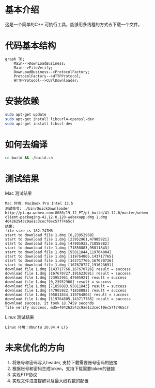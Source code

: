 # 基本介绍
这是一个简单的C++ 可执行工具，能够用多线程的方式去下载一个文件。

# 代码基本结构
```mermaid
graph TD;
	Main-->DownLoadBusiness;
	Main-->FileVerify;
	DownLoadBusiness-->ProtocolFactory;
	ProtocolFactory-->HTTPProtocol;
	HTTPProtocol-->CUrlDownloader;
```

# 安装依赖

```bash
sudo apt-get update
sudo apt-get install libcurl4-openssl-dev
sudo apt-get install libssl-dev
```

# 如何去编译
```bash
cd build && ./build.sh
```

# 测试结果

Mac 测试结果
```
Mac 环境: MacBook Pro Intel 13.5 
测试命令: ./bin/QuickDownloader http://pt.qa.webex.com:8080/19_12_PT/pt_build/41.12.0/master/webex-client-packaging-41.12.0.120-webexapp.dmg 1.dmg  404262543c9ae1c3cecf0ec57f7465c7
结果: 
file size is 182.747MB
start to download file 1.dmg [0,23952960]
start to download file 1.dmg [23952961,47905921]
start to download file 1.dmg [47905922,71858882]
start to download file 1.dmg [71858883,95811843]
start to download file 1.dmg [95811844,119764804]
start to download file 1.dmg [119764805,143717765]
start to download file 1.dmg [143717766,167670726]
start to download file 1.dmg [167670727,191623691]
download file 1.dmg [143717766,167670726] result = success
download file 1.dmg [167670727,191623691] result = success
download file 1.dmg [23952961,47905921] result = success
download file 1.dmg [0,23952960] result = success
download file 1.dmg [71858883,95811843] result = success
download file 1.dmg [47905922,71858882] result = success
download file 1.dmg [95811844,119764804] result = success
download file 1.dmg [119764805,143717765] result = success
Download success, it took 18.7459 seconds
file verify success, md5=404262543c9ae1c3cecf0ec57f7465c7
```

Linux 测试结果
```
Linux 环境：Ubuntu 20.04.4 LTS

```


# 未来优化的方向
1. 将账号和密码写入header, 支持下载需要账号密码的链接
2. 根据账号和密码生成token，支持下载需要token的链接
3. 实现FTP协议
4. 实现文件进度提醒以及最大线程数的配置



